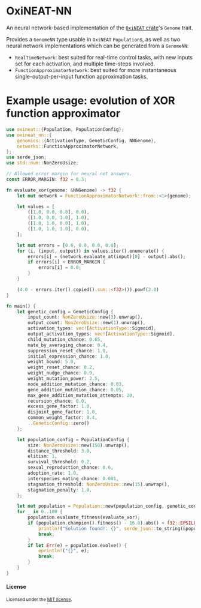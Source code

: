 # OxiNEAT-NN
An neural network-based implementation of the [`OxiNEAT` crate](https://crates.io/crates/oxineat)'s `Genome` trait.

Provides a `GenomeNN` type usable in `OxiNEAT` `Population`s, as well as two neural network implementations which can be generated from a `GenomeNN`:
- `RealTimeNetwork`: best suited for real-time control tasks, with new inputs set for each activation, and multiple time-steps involved.
- `FunctionApproximatorNetwork`: best suited for more instantaneous single-output-per-input function approximation tasks.

# Example usage: evolution of XOR function approximator
```rust
use oxineat::{Population, PopulationConfig};
use oxineat_nn::{
    genomics::{ActivationType, GeneticConfig, NNGenome},
    networks::FunctionApproximatorNetwork,
};
use serde_json;
use std::num::NonZeroUsize;

// Allowed error margin for neural net answers.
const ERROR_MARGIN: f32 = 0.3;

fn evaluate_xor(genome: &NNGenome) -> f32 {
    let mut network = FunctionApproximatorNetwork::from::<1>(genome);

    let values = [
        ([1.0, 0.0, 0.0], 0.0),
        ([1.0, 0.0, 1.0], 1.0),
        ([1.0, 1.0, 0.0], 1.0),
        ([1.0, 1.0, 1.0], 0.0),
    ];

    let mut errors = [0.0, 0.0, 0.0, 0.0];
    for (i, (input, output)) in values.iter().enumerate() {
        errors[i] = (network.evaluate_at(input)[0] - output).abs();
        if errors[i] < ERROR_MARGIN {
            errors[i] = 0.0;
        }
    }

    (4.0 - errors.iter().copied().sum::<f32>()).powf(2.0)
}

fn main() {
    let genetic_config = GeneticConfig {
        input_count: NonZeroUsize::new(3).unwrap(),
        output_count: NonZeroUsize::new(1).unwrap(),
        activation_types: vec![ActivationType::Sigmoid],
        output_activation_types: vec![ActivationType::Sigmoid],
        child_mutation_chance: 0.65,
        mate_by_averaging_chance: 0.4,
        suppression_reset_chance: 1.0,
        initial_expression_chance: 1.0,
        weight_bound: 5.0,
        weight_reset_chance: 0.2,
        weight_nudge_chance: 0.9,
        weight_mutation_power: 2.5,
        node_addition_mutation_chance: 0.03,
        gene_addition_mutation_chance: 0.05,
        max_gene_addition_mutation_attempts: 20,
        recursion_chance: 0.0,
        excess_gene_factor: 1.0,
        disjoint_gene_factor: 1.0,
        common_weight_factor: 0.4,
        ..GeneticConfig::zero()
    };

    let population_config = PopulationConfig {
        size: NonZeroUsize::new(150).unwrap(),
        distance_threshold: 3.0,
        elitism: 1,
        survival_threshold: 0.2,
        sexual_reproduction_chance: 0.6,
        adoption_rate: 1.0,
        interspecies_mating_chance: 0.001,
        stagnation_threshold: NonZeroUsize::new(15).unwrap(),
        stagnation_penalty: 1.0,
    };

    let mut population = Population::new(population_config, genetic_config);
    for _ in 0..100 {
        population.evaluate_fitness(evaluate_xor);
        if (population.champion().fitness() - 16.0).abs() < f32::EPSILON {
            println!("Solution found!: {}", serde_json::to_string(&population.champion()).unwrap());
            break;
        }
        if let Err(e) = population.evolve() {
            eprintln!("{}", e);
            break;
        }
    }
}
```

#### License

<sup>
Licensed under the <a href="LICENSE-MIT">MIT license</a>.
</sup>
